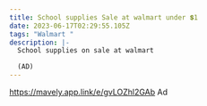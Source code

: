 ```yaml
---
title: School supplies Sale at walmart under 💲1
date: 2023-06-17T02:29:55.105Z
tags: "Walmart "
description: |-
  School supplies on sale at walmart 

  (AD)
---
```

https://mavely.app.link/e/gvLOZhl2GAb Ad